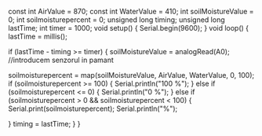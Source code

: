 const int AirValue = 870;
const int WaterValue = 410;
int soilMoistureValue = 0;
int soilmoisturepercent = 0;
unsigned long timing;
unsigned long lastTime;
int timer = 1000;
void setup() {
  Serial.begin(9600);
}
void loop() {
  lastTime = millis();

if (lastTime - timing >= timer) 
{
  soilMoistureValue = analogRead(A0);  //introducem senzorul in pamant

  soilmoisturepercent = map(soilMoistureValue, AirValue, WaterValue, 0, 100);
  if (soilmoisturepercent >= 100)
  {
    Serial.println("100 %");
  }
  else if (soilmoisturepercent <= 0)
  {
    Serial.println("0 %");
  }
  else if (soilmoisturepercent > 0 && soilmoisturepercent < 100)
  {
    Serial.print(soilmoisturepercent);
    Serial.println("%");

  }
  timing = lastTime;
}
}
